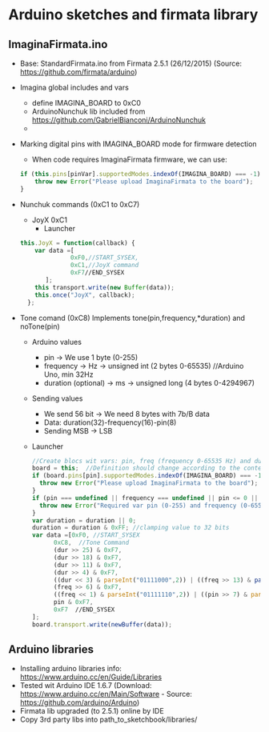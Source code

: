 # Arduino sketches and firmata library

## ImaginaFirmata.ino

  * Base: StandardFirmata.ino from Firmata 2.5.1 (26/12/2015) (Source: https://github.com/firmata/arduino)
  * Imagina global includes and vars
    * define IMAGINA_BOARD to 0xC0
    * ArduinoNunchuk lib included from https://github.com/GabrielBianconi/ArduinoNunchuk
    * 
  * Marking digital pins with IMAGINA_BOARD mode for firmware detection
    * When code requires ImaginaFirmata firmware, we can use:

    ```javascript
    if (this.pins[pinVar].supportedModes.indexOf(IMAGINA_BOARD) === -1) {
        throw new Error("Please upload ImaginaFirmata to the board");
    }
    ```

  * Nunchuk commands (0xC1 to 0xC7)
    * JoyX 0xC1
      * Launcher
    
    ```javascript
    this.JoyX = function(callback) {
        var data =[
		          0xF0,//START_SYSEX,
		          0xC1,//JoyX command
		          0xF7//END_SYSEX
	       ];
        this transport.write(new Buffer(data));
        this.once("JoyX", callback);
      };
      ```

  * Tone comand (0xC8) Implements tone(pin,frequency,*duration) and noTone(pin)
    * Arduino values
      * pin -> We use 1 byte (0-255)
      * frequency -> Hz -> unsigned int (2 bytes 0-65535) //Arduino Uno, min 32Hz
      * duration (optional) -> ms -> unsigned long (4 bytes 0-4294967)
    * Sending values
      * We send 56 bit -> We need 8 bytes with 7b/B data
      * Data: duration(32)-frequency(16)-pin(8)
      * Sending MSB -> LSB
    * Launcher
    
      ```javascript
      //Create blocs wit vars: pin, freq (frequency 0-65535 Hz) and dur (duration 0-4294967 mseg)
      board = this;  //Definition should change according to the context
      if (board.pins[pin].supportedModes.indexOf(IMAGINA_BOARD) === -1) {
        throw new Error("Please upload ImaginaFirmata to the board");
      }
      if (pin === undefined || frequency === undefined || pin <= 0 || pin > 255 || frequency <= 0 || frequency > 65535) {
        throw new Error("Required var pin (0-255) and frequency (0-65535)");
      }
      var duration = duration || 0;
      duration = duration & 0xFF; //clamping value to 32 bits
      var data =[0xF0, //START_SYSEX
      		0xC8,  //Tone Command
      		(dur >> 25) & 0xF7,
      		(dur >> 18) & 0xF7,
      		(dur >> 11) & 0xF7,
      		(dur >> 4) & 0xF7,
      		((dur << 3) & parseInt("01111000",2)) | ((freq >> 13) & paseInt("0111",2)),
      		(freq >> 6) & 0xF7,
      		((freq << 1) & parseInt("01111110",2)) | ((pin >> 7) & parseInt("01",2)),
      		pin & 0xF7,
      		0xF7  //END_SYSEX
      ];
      board.transport.write(newBuffer(data));
      ```
      
## Arduino libraries

  * Installing arduino libraries info: https://www.arduino.cc/en/Guide/Libraries
  * Tested wit Arduino IDE 1.6.7 (Download: https://www.arduino.cc/en/Main/Software - Source: https://github.com/arduino/Arduino)
  * Firmata lib upgraded (to 2.5.1) online by IDE
  * Copy 3rd party libs into path_to_sketchbook/libraries/

